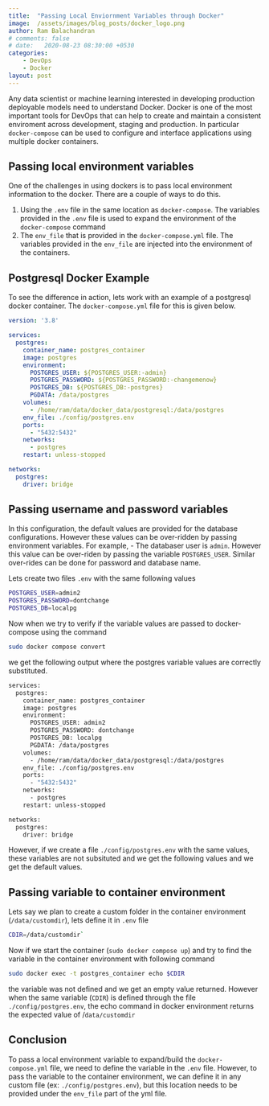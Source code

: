 ```yaml
---
title:  "Passing Local Enviornment Variables through Docker"
image:  /assets/images/blog_posts/docker_logo.png
author: Ram Balachandran
# comments: false
# date:   2020-08-23 08:30:00 +0530
categories:
    - DevOps
    - Docker
layout: post
---
```


Any data scientist or machine learning interested in developing production deployable models need to understand Docker. Docker is one of the most important tools for DevOps that can help to create and maintain a consistent enviroment across development, staging and production. In particular `docker-compose` can be used to configure and interface applications using multiple docker containers. 

## Passing local environment variables
One of the challenges in using dockers is to pass local environment information to the docker. There are a couple of ways to do this.

1. Using the `.env` file in the same location as `docker-compose`. The variables provided in the `.env` file is used to expand the environment of the `docker-compose` command
2. The `env_file` that is provided in the `docker-compose.yml` file. The variables provided in the `env_file` are injected into the environment of the containers.

## Postgresql Docker Example
To see the difference in action, lets work with an example of a postgresql docker container. The `docker-compose.yml` file for this is given below.

```yml
version: '3.8'

services:
  postgres:
    container_name: postgres_container
    image: postgres
    environment:
      POSTGRES_USER: ${POSTGRES_USER:-admin}
      POSTGRES_PASSWORD: ${POSTGRES_PASSWORD:-changemenow}
      POSTGRES_DB: ${POSTGRES_DB:-postgres}
      PGDATA: /data/postgres
    volumes:
      - /home/ram/data/docker_data/postgresql:/data/postgres
    env_file: ./config/postgres.env
    ports:
      - "5432:5432"
    networks:
      - postgres
    restart: unless-stopped

networks:
  postgres:
    driver: bridge
```

## Passing username and password variables
In this configuration, the default values are provided for the database configurations. However these values can be over-ridden by passing environment variables. For example,
    - The databaser user is `admin`. However this value can be over-riden by passing the variable `POSTGRES_USER`. Similar over-rides can be done for password and database name.
  
Lets create two files `.env`  with the same following values
```sh
POSTGRES_USER=admin2
POSTGRES_PASSWORD=dontchange
POSTGRES_DB=localpg
```
Now when we try to verify if the variable values are passed to docker-compose using the command
```sh
sudo docker compose convert
```
we get the following output where the postgres variable values are correctly substituted.

```sh
services:
  postgres:
    container_name: postgres_container
    image: postgres
    environment:
      POSTGRES_USER: admin2
      POSTGRES_PASSWORD: dontchange
      POSTGRES_DB: localpg
      PGDATA: /data/postgres
    volumes:
      - /home/ram/data/docker_data/postgresql:/data/postgres
    env_file: ./config/postgres.env
    ports:
      - "5432:5432"
    networks:
      - postgres
    restart: unless-stopped

networks:
  postgres:
    driver: bridge
```
However, if we create a file  `./config/postgres.env` with the same values, these variables are not subsituted and we get the following values and we get the default values.

## Passing variable to container environment
Lets say we plan to create a custom folder in the container environment (`/data/customdir`), lets define it in `.env` file
```sh
CDIR=/data/customdir`
```
Now if we start the container (`sudo docker compose up`) and try to find the variable in the container environment with following command
```sh
sudo docker exec -t postgres_container echo $CDIR
```
the variable was not defined and we get an empty value returned. However when the same variable (`CDIR`) is defined through the file `./config/postgres.env`, the echo command in docker environment returns the expected value of /`data/customdir`

## Conclusion
To pass a local environment variable to expand/build the `docker-compose.yml` file, we need to define the variable in the `.env` file. However, to pass the variable to the container environment, we can define it in any custom file (ex: `./config/postgres.env`), but this location needs to be provided under the `env_file` part of the yml file.


<!---
# Multi Line  Equation in MathJax: https://stackoverflow.com/a/21565829/1652217
# How to make Mathjax work with jekyll: 
Copy _layouts/post.html to the working directory (You can get the path from `bundle info <theme-name>` which in this case is `minima`)
Copy the following scriptline into `post.html` and it should work off the box.

```
script src="https://cdn.mathjax.org/mathjax/latest/MathJax.js?config=TeX-AMS-MML_HTMLorMML" type="text/javascript"></script>
```


You’ll find this post in your `_posts` directory. Go ahead and edit it and re-build the site to see your changes. You can rebuild the site in many different ways, but the most common way is to run `jekyll serve`, which launches a web server and auto-regenerates your site when a file is updated.

Jekyll requires blog post files to be named according to the following format:

`YEAR-MONTH-DAY-title.MARKUP`

Where `YEAR` is a four-digit number, `MONTH` and `DAY` are both two-digit numbers, and `MARKUP` is the file extension representing the format used in the file. After that, include the necessary front matter. Take a look at the source for this post to get an idea about how it works.

Jekyll also offers powerful support for code snippets:

{% highlight ruby %}
def print_hi(name)
  puts "Hi, #{name}"
end
print_hi('Tom')
#=> prints 'Hi, Tom' to STDOUT.
{% endhighlight %}

Check out the [Jekyll docs][jekyll-docs] for more info on how to get the most out of Jekyll. File all bugs/feature requests at [Jekyll’s GitHub repo][jekyll-gh]. If you have questions, you can ask them on [Jekyll Talk][jekyll-talk].

[jekyll-docs]: https://jekyllrb.com/docs/home
[jekyll-gh]:   https://github.com/jekyll/jekyll
[jekyll-talk]: https://talk.jekyllrb.com/
--->
